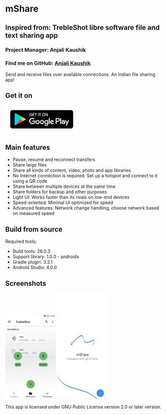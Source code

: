 # mShare
## Inspired from: TrebleShot libre software file and text sharing app
### Project Manager: Anjali Kaushik
### Find me on GitHub: [Anjali Kaushik](https://github.com/anjalikaushik20)

Send and receive files over available connections.
An Indian file sharing app!

## Get it on
[<img src="assets/google-play-badge.png" width="230">](https://play.google.com/store/apps/details?id=com.mathrithms.mShare)

## Main features
* Pause, resume and reconnect transfers
* Share large files
* Share all kinds of content, video, photo and app libraries
* No Internet connection is required: Set up a hotspot and connect to it using a QR code
* Share between multiple devices at the same time
* Share folders for backup and other purposes
* Light UI: Works faster than its rivals on low-end devices
* Speed-oriented: Minimal UI optimized for speed
* Advanced features: Network change handling, choose network based on measured speed

## Build from source
Required tools;
* Build tools: 28.0.3
* Support library: 1.0.0 - androidx
* Gradle plugin: 3.2.1
* Android Studio: 4.0.0

## Screenshots
[<img src="fastlane/metadata/android/en-US/images/phoneScreenshots/shot_6.png" width=160>](fastlane/metadata/android/en-US/images/phoneScreenshots/shot_6.png)
[<img src="https://github.com/anjalikaushik20/mShare/blob/master/fastlane/metadata/android/en-IN/images/phoneScreenshots/shot_1.jpg" width=160>](https://github.com/anjalikaushik20/mShare/blob/master/fastlane/metadata/android/en-IN/images/phoneScreenshots/shot_1.jpg)


This app is licensed under GNU Public License version 2.0 or later version.
